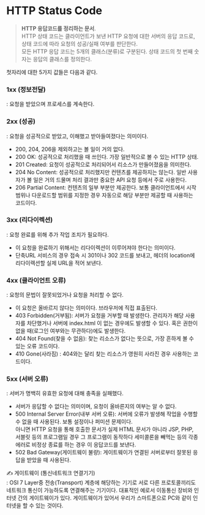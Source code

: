 # HTTP Status Code

> **HTTP 응답코드를 정리하는 문서**. <br>
> HTTP 상태 코드는 클라이언트가 보낸 HTTP 요청에 대한 서버의 응답 코드로, 상태 코드에 따라 요청의 성공/실패 여부를 판단한다. <br>
> 모든 HTTP 응답 코드는 5개의 클래스(분류)로 구분된다. 상태 코드의 첫 번째 숫자는 응답의 클래스를 정의한다.

첫자리에 대한 5가지 값들은 다음과 같다.

### 1xx (정보전달)

: 요청을 받았으며 프로세스를 계속한다.

### 2xx (성공)

: 요청을 성공적으로 받았고, 이해했고 받아들여졌다는 의미이다.

- 200, 204, 206을 제외하고는 볼 일이 거의 없다.
- 200 OK: 성공적으로 처리했을 때 쓰인다. 가장 일반적으로 볼 수 있는 HTTP 상태.
- 201 Created: 요청이 성공적으로 처리되어서 리소스가 만들어졌음을 의미한다.
- 204 No Content: 성공적으로 처리했지만 컨텐츠를 제공하지는 않는다. 일반 사용자가 볼 일은 거의 드물며 처리 결과만 중요한 API 요청 등에서 주로 사용한다.
- 206 Partial Content: 컨텐츠의 일부 부분만 제공한다. 보통 클라이언트에서 시작 범위나 다운로드할 범위를 지정한 경우 자동으로 해당 부분만 제공할 때 사용하는 코드이다.

### 3xx (리다이렉션)

: 요청 완료를 위해 추가 작업 조치가 필요하다.

- 이 요청을 완료하기 위해서는 리다이렉션이 이루어져야 한다는 의미이다.
- 단축URL 서비스의 경우 접속 시 301이나 302 코드를 보내고, 헤더의 location에 리다이렉션할 실제 URL을 적어 보낸다.

### 4xx (클라이언트 오류)

: 요청의 문법이 잘못되었거나 요청을 처리할 수 없다.

- 이 요청은 올바르지 않다는 의미이다. 브라우저에 직접 표출된다.
- 403 Forbidden(거부됨): 서버가 요청을 거부할 때 발생한다. 관리자가 해당 사용자를 차단했거나 서버에 index.html 이 없는 경우에도 발생할 수 있다. 혹은 권한이 없을 때(로그인 여부와는 무관하다)에도 발생한다.
- 404 Not Found(찾을 수 없음): 찾는 리소스가 없다는 뜻으로, 가장 흔하게 볼 수 있는 오류 코드이다.
- 410 Gone(사라짐) : 404와는 달리 찾는 리소스가 영원히 사라진 경우 사용하는 코드이다.

### 5xx (서버 오류)

: 서버가 명백히 유효한 요청에 대해 충족을 실패했다.

- 서버가 응답할 수 없다는 의미이며, 요청이 올바른지의 여부는 알 수 없다.
- 500 Internal Server Error(내부 서버 오류): 서버에 오류가 발생해 작업을 수행할 수 없을 때 사용된다. 보통 설정이나 퍼미션 문제이다. <br>
  아니면 HTTP 요청을 통해 호출한 문서가 실제 HTML 문서가 아니라 JSP, PHP, 서블릿 등의 프로그램일 경우 그 프로그램이 동작하다 세미콜론을 빼먹는 등의 각종 에러로 비정상 종료를 하는 경우 이 응답코드를 보낸다.
- 502 Bad Gateway(게이트웨이 불량): 게이트웨이가 연결된 서버로부터 잘못된 응답을 받았을 때 사용된다.

✍️ 게이트웨이 (통신네트워크 연결기기) <br>
: OSI 7 Layer중 전송(Transport) 계층에 해당하는 기기로 서로 다른 프로토콜끼리도 네트워크 통신이 가능하도록 연결해주는 기기이다.
대표적인 예로서 이동통신 장비와 인터넷 간의 게이트웨이가 있다. 게이트웨이가 있어서 우리가 스마트폰으로 PC와 같이 인터넷을 할 수 있는 것이다.
